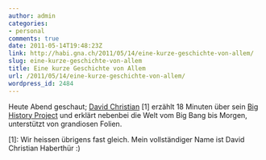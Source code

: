 ```yaml
---
author: admin
categories:
- personal
comments: true
date: 2011-05-14T19:48:23Z
link: http://habi.gna.ch/2011/05/14/eine-kurze-geschichte-von-allem/
slug: eine-kurze-geschichte-von-allem
title: Eine kurze Geschichte von Allem
url: /2011/05/14/eine-kurze-geschichte-von-allem/
wordpress_id: 2484
---
```


Heute Abend geschaut; [David Christian](http://www.ted.com/speakers/david_christian.html) [1] erzählt 18 Minuten über sein [Big History Project](http://www.bighistoryproject.com/) und erklärt nebenbei die Welt vom Big Bang bis Morgen, unterstützt von grandiosen Folien.



[1]: Wir heissen übrigens fast gleich. Mein vollständiger Name ist David Christian Haberthür :)
